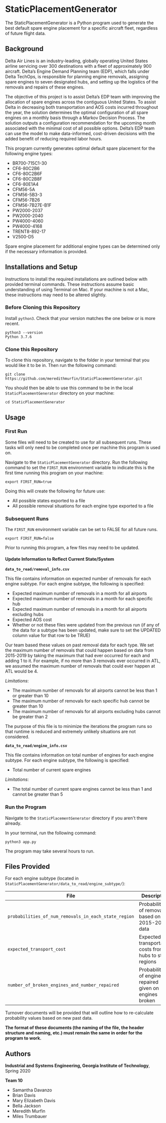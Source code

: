 # StaticPlacementGenerator

The StaticPlacementGenerator is a Python program used to generate the best default spare engine placement for a specific aircraft fleet, regardless of future flight data. 

## Background

Delta Air Lines is an industry-leading, globally operating United States airline servicing over 300 destinations with a fleet of approximately 900 aircraft. Delta’s Engine Demand Planning team (EDP), which falls under Delta TechOps, is responsible for planning engine removals, assigning spare engines to seven designated hubs, and setting up the logistics of the removals and repairs of these engines.

The objective of this project is to assist Delta’s EDP team with improving the allocation of spare engines across the contiguous United States. To assist Delta in decreasing both transportation and AOS costs incurred throughout the year, the solution determines the optimal configuration of all spare engines on a monthly basis through a Markov Decision Process. The solution outputs a configuration recommendation for the upcoming month associated with the minimal cost of all possible options. Delta’s EDP team can use the model to make data-informed, cost-driven decisions with the added benefit of reducing required labor hours.

This program currently generates optimal default spare placement for the following engine types:
- BR700-715C1-30
- CF6-80C2B6
- CF6-80C2B6F
- CF6-80C2B8F
- CF6-80E1A4
- CFM56-5A
- CFM56-5B3-3
- CFM56-7B26
- CFM56-7B27E-B1F
- PW2000-2037
- PW2000-2040
- PW4000-4060
- PW4000-4168
- TRENT8-892-17
- V2500-D5

Spare engine placement for additional engine types can be determined only if the necessary information is provided. 

## Installations and Setup

Instructions to install the required installations are outlined below with provided terminal commands. These instructions assume basic understanding of using Terminal on Mac. If your machine is not a Mac, these instructions may need to be altered slightly. 

### Before Cloning this Repository

Install `python3`. Check that your version matches the one below or is more recent.
```
python3 --version
Python 3.7.6
```

### Clone this Repository

To clone this repository, navigate to the folder in your terminal that you would like it to be in. Then run the following command:
```
git clone https://github.com/meredithmurfin/StaticPlacementGenerator.git
```

You should then be able to use this command to be in the local `StaticPlacementGenerator` directory on your machine:
```
cd StaticPlacementGenerator
```

## Usage

### First Run

Some files will need to be created to use for all subsequent runs. These tasks will only need to be completed once per machine this program is used on.

Navigate to the `StaticPlacementGenerator` directory. Run the following command to set the `FIRST_RUN` environment variable to indicate this is the first time running this program on your machine:
```
export FIRST_RUN=true
```

Doing this will create the following for future use:
- All possible states exported to a file
- All possible removal situations for each engine type exported to a file

### Subsequent Runs

The `FIRST_RUN` environment variable can be set to FALSE for all future runs.
```
export FIRST_RUN=false
```

Prior to running this program, a few files may need to be updated.

#### Update Information to Reflect Current State/System

**`data_to_read/removal_info.csv`**

This file contains information on expected number of removals for each engine subtype. For each engine subtype, the following is specified:
- Expected maximum number of removals in a month for all airports
- Expected maximum number of removals in a month for each specific hub
- Expected maximum number of removals in a month for all airports excluding hubs
- Expected AOS cost
- Whether or not these files were updated from the previous run (if any of the data for a subtype has been updated, make sure to set the UPDATED column value for that row to be TRUE)

Our team based these values on past removal data for each type. We set the maximum number of removals that could happen based on data from 2015-2019 by taking the maximum that had ever occurred for each and adding 1 to it. For example, if no more than 3 removals ever occurred in ATL, we assumed the maximum number of removals that could ever happen at ATL would be 4.

*Limitations*:
- The maximum number of removals for all airports cannot be less than 1 or greater than 10
- The maximum number of removals for each specific hub cannot be greater than 10
- The maximum number of removals for all airports excluding hubs cannot be greater than 2

The purpose of this file is to minimize the iterations the program runs so that runtime is reduced and extremely unlikely situations are not considered.

**`data_to_read/engine_info.csv`**

This file contains information on total number of engines for each engine subtype. For each engine subtype, the following is specified:
- Total number of current spare engines 

*Limitations*:
- The total number of current spare engines cannot be less than 1 and cannot be greater than 5

### Run the Program

Navigate to the `StaticPlacementGenerator` directory if you aren't there already.

In your terminal, run the following command:
```
python3 app.py
```

The program may take several hours to run. 

## Files Provided

For each engine subtype (located in `StaticPlacementGenerator/data_to_read/engine_subtype/`):

| File 														| Description 												|
| ----------------------------------------------------------| --------------------------------------------------------- |
| `probabilities_of_num_removals_in_each_state_region`		| Probabilities of removals based on 2015-2019 data 		|
| `expected_transport_cost` 								| Expected transportation costs from hubs to state regions 	|
| `number_of_broken_engines_and_number_repaired` 			| Probabilities of engines repaired given on engines broken |

Turnover documents will be provided that will outline how to re-calculate probability values based on new past data.

**The format of these documents (the naming of the file, the header structure and naming, etc.) must remain the same in order for the program to work.**

## Authors

**Industrial and Systems Engineering, Georgia Institute of Technology**, Spring 2020

**Team 10**
- Samantha Davanzo
- Brian Davis
- Mary Elizabeth Davis
- Bella Jackson
- Meredith Murfin
- Miles Trumbauer